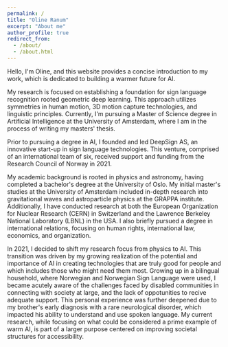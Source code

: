 ```yaml
---
permalink: /
title: "Oline Ranum"
excerpt: "About me"
author_profile: true
redirect_from: 
  - /about/
  - /about.html
---
```


Hello, I'm Oline, and this website provides a concise introduction to my work, which is dedicated to building a warmer future for AI.

My research is focused on establishing a foundation for sign language recognition rooted geometric deep learning. This approach utilizes symmetries in human motion, 3D motion capture technologies, and linguistic principles. Currently, I'm pursuing a Master of Science degree in Artificial Intelligence at the University of Amsterdam, where I am in the process of writing my masters' thesis. 

Prior to pursuing a degree in AI, I founded and led DeepSign AS, an innovative start-up in sign language technologies. This venture, comprised of an international team of six, received support and funding from the Research Council of Norway in 2021.

My academic background is rooted in physics and astronomy, having completed a bachelor's degree at the University of Oslo. My initial master's studies at the University of Amsterdam included in-depth research into gravitational waves and astroparticle physics at the GRAPPA institute. Additionally, I have conducted research at both the European Organization for Nuclear Research (CERN) in Switzerland and the Lawrence Berkeley National Laboratory (LBNL) in the USA. I also briefly pursued a degree in international relations, focusing on human rights, international law, economics, and organization.

In 2021, I decided to shift my research focus from physics to AI. This transition was driven by my growing realization of the potential and importance of AI in creating technologies that are truly good for people and which includes those who might need them most. Growing up in a bilingual household, where Norwegian and Norwegian Sign Language were used, I became acutely aware of the challenges faced by disabled communities in connecting with society at large, and the lack of oppotunities to recive adequate support. This personal experience was further deepened due to my brother's early diagnosis with a rare neurological disorder, which impacted his ability to understand and use spoken language. My current research, while focusing on what could be considered a prime example of warm AI, is part of a larger purpose centered on improving societal structures for accessibility.
